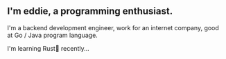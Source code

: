 ## I'm eddie, a programming enthusiast.

I'm a backend development engineer, work for an internet company, good at Go / Java program language.

I'm learning Rust🦀 recently...
